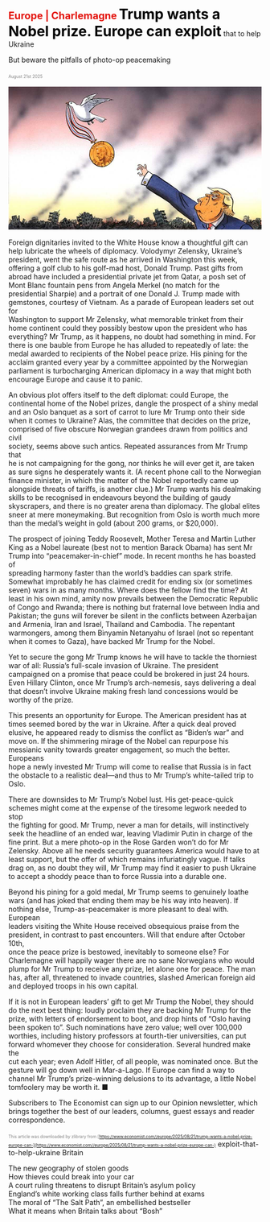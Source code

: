 <span style="color:#E3120B; font-size:14.9pt; font-weight:bold;">Europe | Charlemagne</span>
<span style="color:#000000; font-size:21.0pt; font-weight:bold;">Trump wants a Nobel prize. Europe can exploit</span>
that to help Ukraine

But beware the pitfalls of photo-op peacemaking

<span style="color:#808080; font-size:6.2pt;">August 21st 2025</span>
  

![](../images/040_Trump_wants_a_Nobel_prize_Europe_can_exploit_that_to_help_Uk/p0166_img01.jpeg)
  
Foreign dignitaries invited to the White House know a thoughtful gift can  
help lubricate the wheels of diplomacy. Volodymyr Zelensky, Ukraine’s  
president, went the safe route as he arrived in Washington this week,  
offering a golf club to his golf-mad host, Donald Trump. Past gifts from  
abroad have included a presidential private jet from Qatar, a posh set of  
Mont Blanc fountain pens from Angela Merkel (no match for the  
presidential Sharpie) and a portrait of one Donald J. Trump made with  
gemstones, courtesy of Vietnam. As a parade of European leaders set out for  
Washington to support Mr Zelensky, what memorable trinket from their  
home continent could they possibly bestow upon the president who has  
everything? Mr Trump, as it happens, no doubt had something in mind. For
there is one bauble from Europe he has alluded to repeatedly of late: the  
medal awarded to recipients of the Nobel peace prize. His pining for the  
acclaim granted every year by a committee appointed by the Norwegian  
parliament is turbocharging American diplomacy in a way that might both  
encourage Europe and cause it to panic.

An obvious plot offers itself to the deft diplomat: could Europe, the  
continental home of the Nobel prizes, dangle the prospect of a shiny medal  
and an Oslo banquet as a sort of carrot to lure Mr Trump onto their side  
when it comes to Ukraine? Alas, the committee that decides on the prize,  
comprised of five obscure Norwegian grandees drawn from politics and civil  
society, seems above such antics. Repeated assurances from Mr Trump that  
he is not campaigning for the gong, nor thinks he will ever get it, are taken  
as sure signs he desperately wants it. (A recent phone call to the Norwegian  
finance minister, in which the matter of the Nobel reportedly came up  
alongside threats of tariffs, is another clue.) Mr Trump wants his dealmaking  
skills to be recognised in endeavours beyond the building of gaudy  
skyscrapers, and there is no greater arena than diplomacy. The global elites  
sneer at mere moneymaking. But recognition from Oslo is worth much more  
than the medal’s weight in gold (about 200 grams, or $20,000).

The prospect of joining Teddy Roosevelt, Mother Teresa and Martin Luther  
King as a Nobel laureate (best not to mention Barack Obama) has sent Mr  
Trump into “peacemaker-in-chief” mode. In recent months he has boasted of  
spreading harmony faster than the world’s baddies can spark strife.  
Somewhat improbably he has claimed credit for ending six (or sometimes  
seven) wars in as many months. Where does the fellow find the time? At  
least in his own mind, amity now prevails between the Democratic Republic  
of Congo and Rwanda; there is nothing but fraternal love between India and  
Pakistan; the guns will forever be silent in the conflicts between Azerbaijan  
and Armenia, Iran and Israel, Thailand and Cambodia. The repentant  
warmongers, among them Binyamin Netanyahu of Israel (not so repentant  
when it comes to Gaza), have backed Mr Trump for the Nobel.

Yet to secure the gong Mr Trump knows he will have to tackle the thorniest  
war of all: Russia’s full-scale invasion of Ukraine. The president  
campaigned on a promise that peace could be brokered in just 24 hours.  
Even Hillary Clinton, once Mr Trump’s arch-nemesis, says delivering a deal
that doesn’t involve Ukraine making fresh land concessions would be  
worthy of the prize.

This presents an opportunity for Europe. The American president has at  
times seemed bored by the war in Ukraine. After a quick deal proved  
elusive, he appeared ready to dismiss the conflict as “Biden’s war” and  
move on. If the shimmering mirage of the Nobel can repurpose his  
messianic vanity towards greater engagement, so much the better. Europeans  
hope a newly invested Mr Trump will come to realise that Russia is in fact  
the obstacle to a realistic deal—and thus to Mr Trump’s white-tailed trip to  
Oslo.

There are downsides to Mr Trump’s Nobel lust. His get-peace-quick  
schemes might come at the expense of the tiresome legwork needed to stop  
the fighting for good. Mr Trump, never a man for details, will instinctively  
seek the headline of an ended war, leaving Vladimir Putin in charge of the  
fine print. But a mere photo-op in the Rose Garden won’t do for Mr  
Zelensky. Above all he needs security guarantees America would have to at  
least support, but the offer of which remains infuriatingly vague. If talks  
drag on, as no doubt they will, Mr Trump may find it easier to push Ukraine  
to accept a shoddy peace than to force Russia into a durable one.

Beyond his pining for a gold medal, Mr Trump seems to genuinely loathe  
wars (and has joked that ending them may be his way into heaven). If  
nothing else, Trump-as-peacemaker is more pleasant to deal with. European  
leaders visiting the White House received obsequious praise from the  
president, in contrast to past encounters. Will that endure after October 10th,  
once the peace prize is bestowed, inevitably to someone else? For  
Charlemagne will happily wager there are no sane Norwegians who would  
plump for Mr Trump to receive any prize, let alone one for peace. The man  
has, after all, threatened to invade countries, slashed American foreign aid  
and deployed troops in his own capital.

If it is not in European leaders’ gift to get Mr Trump the Nobel, they should  
do the next best thing: loudly proclaim they are backing Mr Trump for the  
prize, with letters of endorsement to boot, and drop hints of “Oslo having  
been spoken to”. Such nominations have zero value; well over 100,000  
worthies, including history professors at fourth-tier universities, can put
forward whomever they choose for consideration. Several hundred make the  
cut each year; even Adolf Hitler, of all people, was nominated once. But the  
gesture will go down well in Mar-a-Lago. If Europe can find a way to  
channel Mr Trump’s prize-winning delusions to its advantage, a little Nobel  
tomfoolery may be worth it. ■

Subscribers to The Economist can sign up to our Opinion newsletter, which  
brings together the best of our leaders, columns, guest essays and reader  
correspondence.

<span style="color:#808080; font-size:6.2pt;">This article was downloaded by zlibrary from [https://www.economist.com//europe/2025/08/21/trump-wants-a-nobel-prize-europe-can-](https://www.economist.com//europe/2025/08/21/trump-wants-a-nobel-prize-europe-can-)</span>
exploit-that-to-help-ukraine
Britain
 
The new geography of stolen goods  
How thieves could break into your car  
A court ruling threatens to disrupt Britain’s asylum policy  
England’s white working class falls further behind at exams  
The moral of “The Salt Path”, an embellished bestseller   
What it means when Britain talks about “Bosh”